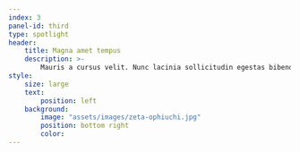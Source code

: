```yaml
---
index: 3
panel-id: third
type: spotlight
header:
    title: Magna amet tempus
    description: >-
        Mauris a cursus velit. Nunc lacinia sollicitudin egestas bibendum, magna dui bibendum ex, sagittis commodo enim risus sed magna nulla. Vestibulum ut consequat velit. Curabitur vitae libero lorem. Quisque iaculis porttitor blandit. Nullam quis sagittis maximus. Sed vel nibh libero. Mauris et lorem pharetra massa lorem turpis congue pulvinar.
style:
    size: large
    text:
        position: left
    background:
        image: "assets/images/zeta-ophiuchi.jpg"
        position: bottom right
        color:
---
```

